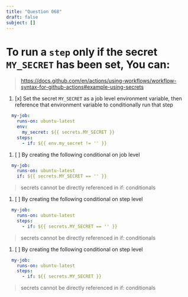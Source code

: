 ```yaml
---
title: "Question 068"
draft: false
subject: []
---
```


# To run a `step` only if the secret `MY_SECRET` has been set, You can:
> https://docs.github.com/en/actions/using-workflows/workflow-syntax-for-github-actions#example-using-secrets
1. [x] Set the secret `MY_SECRET` as a job level environment variable, then reference that environment variable to conditionally run that step
```yaml
  my-job:
    runs-on: ubuntu-latest
    env:
      my_secret: ${{ secrets.MY_SECRET }}
    steps:
      - if: ${{ env.my_secret != '' }}
```
1. [ ] By creating the following conditional on job level
```yaml
  my-job:
    runs-on: ubuntu-latest
    if: ${{ secrets.MY_SECRET == '' }}
```
> secrets cannot be directly referenced in if: conditionals
1. [ ] By creating the following conditional on step level
```yaml
  my-job:
    runs-on: ubuntu-latest
    steps:
      - if: ${{ secrets.MY_SECRET == '' }}
```
> secrets cannot be directly referenced in if: conditionals
1. [ ] By creating the following conditional on step level
```yaml
  my-job:
    runs-on: ubuntu-latest
    steps:
      - if: ${{ secrets.MY_SECRET }}
```
> secrets cannot be directly referenced in if: conditionals
